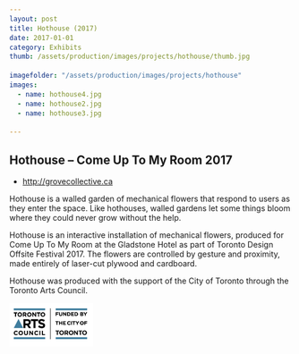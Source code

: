 ```yaml
---
layout: post
title: Hothouse (2017)
date: 2017-01-01
category: Exhibits
thumb: /assets/production/images/projects/hothouse/thumb.jpg

imagefolder: "/assets/production/images/projects/hothouse"
images:
  - name: hothouse4.jpg
  - name: hothouse2.jpg
  - name: hothouse3.jpg

---
```


## Hothouse – Come Up To My Room 2017

<ul>
	<li><a href="http://grovecollective.ca">http://grovecollective.ca</a></li>
</ul>

Hothouse is a walled garden of mechanical flowers that respond to users as they enter the space. Like hothouses, walled gardens let some things bloom where they could never grow without the help.

Hothouse is an interactive installation of mechanical flowers, produced for Come Up To My Room at the Gladstone Hotel as part of Toronto Design Offsite Festival 2017. The flowers are controlled by gesture and proximity, made entirely of laser-cut plywood and cardboard. 

Hothouse was produced with the support of the City of Toronto through the Toronto Arts Council.

<img style="max-width: 150px;" src="/assets/production/images/TAC_FCOT_logo.jpg" alt="">